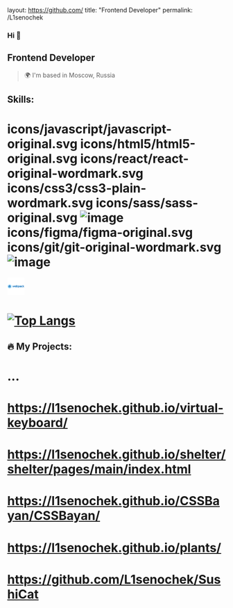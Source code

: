 layout: https://github.com/
title: "Frontend Developer"
permalink: /L1senochek
### Hi 👋
## Frontend Developer
> 🌍 I'm based in Moscow, Russia
## Skills: 
# icons/javascript/javascript-original.svg icons/html5/html5-original.svg icons/react/react-original-wordmark.svg icons/css3/css3-plain-wordmark.svg icons/sass/sass-original.svg ![image](https://user-images.githubusercontent.com/106532861/235638198-df239e9c-1c69-456d-bdc8-b89fe839f83a.png) icons/figma/figma-original.svg icons/git/git-original-wordmark.svg ![image](https://user-images.githubusercontent.com/106532861/235638407-58298bf4-44ca-458b-8821-a5ef81272acb.png)
<a href="https://webpack.js.org/" target="_blank"> <img src="https://github.com/devicons/devicon/blob/master/icons/webpack/webpack-original-wordmark.svg" alt="webpack" width="40" height="40" /> </a>
# [![Top Langs](https://github-readme-stats.vercel.app/api/top-langs/?username=l1senochek&layout=compact)](https://github.com/L1senochek/github-readme-stats)

## 🔥 My Projects:
# ...
# https://l1senochek.github.io/virtual-keyboard/
# https://l1senochek.github.io/shelter/shelter/pages/main/index.html
# https://l1senochek.github.io/CSSBayan/CSSBayan/
# https://l1senochek.github.io/plants/
# https://github.com/L1senochek/SushiCat

<!--
**L1senochek/L1senochek** is a ✨ _special_ ✨ repository because its `README.md` (this file) appears on your GitHub profile.

Here are some ideas to get you started:

- 🔭 I’m currently working on ...
- 🌱 I’m currently learning ...
- 👯 I’m looking to collaborate on ...
- 🤔 I’m looking for help with ...
- 💬 Ask me about ...
- 📫 How to reach me: ...
- 😄 Pronouns: ...
- ⚡ Fun fact: ...
-->
